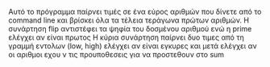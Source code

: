 Αυτό το πρόγραμμα παίρνει τιμές σε ένα εύρος αριθμών που δίνετε από το command line και βρίσκει όλα τα τέλεια τεράγωνα πρώτων αριθμών. 
Η συνάρτηση flip αντιστέφει τα ψηφία του δοσμένου αριθμού ενώ η prime ελέγχει αν είναι πρωτος 
Η κύρια συνάρτηση παίρνει δυο τιμες από τη γραμμή εντολων (low, high) ελέγχει αν είναι εγκυρες και μετά ελέγχει αν οι αριθμοι εχου ν τις προυποθεσεις για να προστεθουν στο sum
